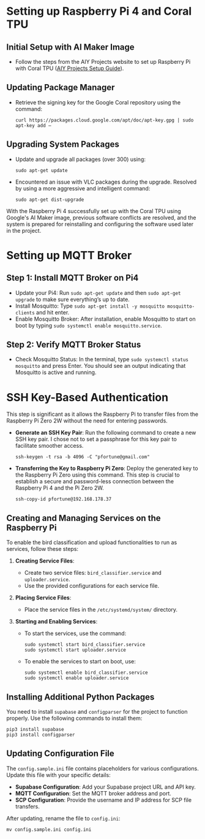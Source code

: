 
# Setting up Raspberry Pi 4 and Coral TPU

## Initial Setup with AI Maker Image
- Follow the steps from the AIY Projects website to set up Raspberry Pi with Coral TPU ([AIY Projects Setup Guide](https://aiyprojects.withgoogle.com/)).

## Updating Package Manager
- Retrieve the signing key for the Google Coral repository using the command:
  ```
  curl https://packages.cloud.google.com/apt/doc/apt-key.gpg | sudo apt-key add –
  ```

## Upgrading System Packages
- Update and upgrade all packages (over 300) using:
  ```
  sudo apt-get update
  ```
- Encountered an issue with VLC packages during the upgrade. Resolved by using a more aggressive and intelligent command:
  ```
  sudo apt-get dist-upgrade
  ```

With the Raspberry Pi 4 successfully set up with the Coral TPU using Google's AI Maker image, previous software conflicts are resolved, and the system is prepared for reinstalling and configuring the software used later in the project.

# Setting up MQTT Broker

## Step 1: Install MQTT Broker on Pi4
- Update your Pi4: Run `sudo apt-get update` and then `sudo apt-get upgrade` to make sure everything’s up to date.
- Install Mosquitto: Type `sudo apt-get install -y mosquitto mosquitto-clients` and hit enter.
- Enable Mosquitto Broker: After installation, enable Mosquitto to start on boot by typing `sudo systemctl enable mosquitto.service`.

## Step 2: Verify MQTT Broker Status
- Check Mosquitto Status: In the terminal, type `sudo systemctl status mosquitto` and press Enter. You should see an output indicating that Mosquitto is active and running.

# SSH Key-Based Authentication
This step is significant as it allows the Raspberry Pi to transfer files from the Raspberry Pi Zero 2W without the need for entering passwords.

- **Generate an SSH Key Pair**: 
  Run the following command to create a new SSH key pair. I chose not to set a passphrase for this key pair to facilitate smoother access.

  ```
  ssh-keygen -t rsa -b 4096 -C "pfortune@gmail.com"
  ```

- **Transferring the Key to Raspberry Pi Zero**: 
  Deploy the generated key to the Raspberry Pi Zero using this command. This step is crucial to establish a secure and password-less connection between the Raspberry Pi 4 and the Pi Zero 2W.

  ```
  ssh-copy-id pfortune@192.168.178.37
  ```


## Creating and Managing Services on the Raspberry Pi

To enable the bird classification and upload functionalities to run as services, follow these steps:

1. **Creating Service Files**:
   - Create two service files: `bird_classifier.service` and `uploader.service`.
   - Use the provided configurations for each service file.

2. **Placing Service Files**:
   - Place the service files in the `/etc/systemd/system/` directory.

3. **Starting and Enabling Services**:
   - To start the services, use the command:
     ```
     sudo systemctl start bird_classifier.service
     sudo systemctl start uploader.service
     ```
   - To enable the services to start on boot, use:
     ```
     sudo systemctl enable bird_classifier.service
     sudo systemctl enable uploader.service
     ```

## Installing Additional Python Packages

You need to install `supabase` and `configparser` for the project to function properly. Use the following commands to install them:

```
pip3 install supabase
pip3 install configparser
```

## Updating Configuration File

The `config.sample.ini` file contains placeholders for various configurations. Update this file with your specific details:

- **Supabase Configuration**: Add your Supabase project URL and API key.
- **MQTT Configuration**: Set the MQTT broker address and port.
- **SCP Configuration**: Provide the username and IP address for SCP file transfers.

After updating, rename the file to `config.ini`:

```
mv config.sample.ini config.ini
```
